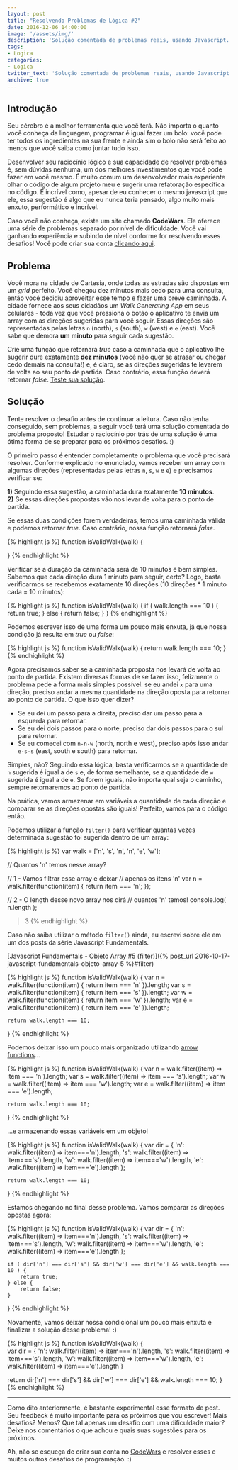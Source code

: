 ```yaml
---
layout: post
title: "Resolvendo Problemas de Lógica #2"
date: 2016-12-06 14:00:00
image: '/assets/img/'
description: 'Solução comentada de problemas reais, usando Javascript.'
tags:
- Logica
categories:
- Logica
twitter_text: 'Solução comentada de problemas reais, usando Javascript.'
archive: true
---
```


## Introdução

Seu cérebro é a melhor ferramenta que você terá. Não importa o quanto você conheça da linguagem, programar é igual fazer um bolo: você pode ter todos os ingredientes na sua frente e ainda sim o bolo não será feito ao menos que você saiba como juntar tudo isso.

Desenvolver seu raciocínio lógico e sua capacidade de resolver problemas é, sem dúvidas nenhuma, um dos melhores investimentos que você pode fazer em você mesmo. É muito comum um desenvolvedor mais experiente olhar o código de algum projeto meu e sugerir uma refatoração específica no código. É incrível como, apesar de eu conhecer o mesmo javascript que ele, essa sugestão é algo que eu nunca teria pensado, algo muito mais enxuto, performático e incrível.

Caso você não conheça, existe um site chamado **CodeWars**. Ele oferece uma série de problemas separado por nível de dificuldade. Você vai ganhando experiência e subindo de nível conforme for resolvendo esses desafios! Você pode criar sua conta [clicando aqui](http://www.codewars.com/r/h2nQcA).

## Problema

Você mora na cidade de Cartesia, onde todas as estradas são dispostas em um _grid_ perfeito. Você chegou dez minutos mais cedo para uma consulta, então você decidiu aproveitar esse tempo e fazer uma breve caminhada. A cidade fornece aos seus cidadãos um _Walk Generating App_ em seus celulares - toda vez que você pressiona o botão o aplicativo te envia um array com as direções sugeridas para você seguir. Essas direções são representadas pelas letras `n` (north), `s` (south), `w` (west) e `e` (east). Você sabe que demora **um minuto** para seguir cada sugestão.

Crie uma função que retornará _true_ caso a caminhada que o aplicativo lhe sugerir dure exatamente **dez minutos** (você não quer se atrasar ou chegar cedo demais na consulta!) e, é claro, se as direções sugeridas te levarem de volta ao seu ponto de partida. Caso contrário, essa função deverá retornar _false_. [Teste sua solução](https://www.codewars.com/kata/take-a-ten-minute-walk/train/javascript).


## Solução

Tente resolver o desafio antes de continuar a leitura. Caso não tenha conseguido, sem problemas, a seguir você terá uma solução comentada do problema proposto! Estudar o raciocínio por trás de uma solução é uma ótima forma de se preparar para os próximos desafios. :)

O primeiro passo é entender completamente o problema que você precisará resolver. Conforme explicado no enunciado, vamos receber um array com algumas direções (representadas pelas letras `n`, `s`, `w` e `e`) e precisamos verificar se:

**1)** Seguindo essa sugestão, a caminhada dura exatamente **10 minutos**.  
**2)** Se essas direções propostas vão nos levar de volta para o ponto de partida.

Se essas duas condições forem verdadeiras, temos uma caminhada válida e podemos retornar _true_. Caso contrário, nossa função retornará _false_.

{% highlight js %}
function isValidWalk(walk) {
  
}
{% endhighlight %}

Verificar se a duração da caminhada será de 10 minutos é bem simples. Sabemos que cada direção dura 1 minuto para seguir, certo? Logo, basta verificarmos se recebemos exatamente 10 direções (10 direções * 1 minuto cada = 10 minutos):

{% highlight js %}
function isValidWalk(walk) {
    if ( walk.length === 10 ) {
        return true;
    } else {
        return false;
    }
}
{% endhighlight %}

Podemos escrever isso de uma forma um pouco mais enxuta, já que nossa condição já resulta em _true_ ou _false_:

{% highlight js %}
function isValidWalk(walk) {
    return walk.length === 10;
}
{% endhighlight %}

Agora precisamos saber se a caminhada proposta nos levará de volta ao ponto de partida. Existem diversas formas de se fazer isso, felizmente o problema pede a forma mais simples possível: se eu andei `x` para uma direção, preciso andar a mesma quantidade na direção oposta para retornar ao ponto de partida. O que isso quer dizer?

- Se eu dei um passo para a direita, preciso dar um passo para a esquerda para retornar.
- Se eu dei dois passos para o norte, preciso dar dois passos para o sul para retornar.
- Se eu comecei com `n-n-w` (north, north e west), preciso após isso andar `e-s-s` (east, south e south) para retornar.

Simples, não? Seguindo essa lógica, basta verificarmos se a quantidade de `n` sugerida é igual a de `s` e, de forma semelhante, se a quantidade de `w` sugerida é igual a de `e`. Se forem iguais, não importa qual seja o caminho, sempre retornaremos ao ponto de partida.

Na prática, vamos armazenar em variáveis a quantidade de cada direção e comparar se as direções opostas são iguais! Perfeito, vamos para o código então.

Podemos utilizar a função `filter()` para verificar quantas vezes determinada sugestão foi sugerida dentro de um array:

{% highlight js %}
var walk = ['n', 's', 'n', 'n', 'e', 'w'];

// Quantos 'n' temos nesse array?

// 1 - Vamos filtrar esse array e deixar
// apenas os itens 'n'
var n = walk.filter(function(item) {
    return item === 'n';
});

// 2 - O length desse novo array nos dirá
// quantos 'n' temos!
console.log( n.length );
> 3
{% endhighlight %}

Caso não saiba utilizar o método `filter()` ainda, eu escrevi sobre ele em um dos posts da série Javascript Fundamentals.

[Javascript Fundamentals - Objeto Array #5 (filter)]({% post_url 2016-10-17-javascript-fundamentals-objeto-array-5 %}#filter)

{% highlight js %}
function isValidWalk(walk) {
    var n = walk.filter(function(item) { return item === 'n' }).length;
    var s = walk.filter(function(item) { return item === 's' }).length;
    var w = walk.filter(function(item) { return item === 'w' }).length;
    var e = walk.filter(function(item) { return item === 'e' }).length;

    return walk.length === 10;
}
{% endhighlight %}

Podemos deixar isso um pouco mais organizado utilizando [arrow functions](https://developer.mozilla.org/pt-BR/docs/Web/JavaScript/Reference/Functions/Arrow_functions)...

{% highlight js %}
function isValidWalk(walk) {
    var n = walk.filter((item) => item === 'n').length;
    var s = walk.filter((item) => item === 's').length;
    var w = walk.filter((item) => item === 'w').length;
    var e = walk.filter((item) => item === 'e').length;

    return walk.length === 10;
}
{% endhighlight %}

...e armazenando essas variáveis em um objeto!

{% highlight js %}
function isValidWalk(walk) {
    var dir = {
        'n': walk.filter((item) => item==='n').length,
        's': walk.filter((item) => item==='s').length,
        'w': walk.filter((item) => item==='w').length,
        'e': walk.filter((item) => item==='e').length
    };

    return walk.length === 10;
}
{% endhighlight %}

Estamos chegando no final desse problema. Vamos comparar as direções opostas agora:

{% highlight js %}
function isValidWalk(walk) {
    var dir = {
        'n': walk.filter((item) => item==='n').length,
        's': walk.filter((item) => item==='s').length,
        'w': walk.filter((item) => item==='w').length,
        'e': walk.filter((item) => item==='e').length
    };

    if ( dir['n'] === dir['s'] && dir['w'] === dir['e'] && walk.length === 10 ) {
        return true;
    } else {
        return false;
    }
}
{% endhighlight %}

Novamente, vamos deixar nossa condicional um pouco mais enxuta e finalizar a solução desse problema! :)

{% highlight js %}
function isValidWalk(walk) {  
  var dir = {
    'n': walk.filter((item) => item==='n').length,
    's': walk.filter((item) => item==='s').length,
    'w': walk.filter((item) => item==='w').length,
    'e': walk.filter((item) => item==='e').length
  }

  return dir['n'] === dir['s'] && dir['w'] === dir['e'] && walk.length === 10;
}
{% endhighlight %}

---

Como dito anteriormente, é bastante experimental esse formato de post. Seu feedback é muito importante para os próximos que vou escrever! Mais desafios? Menos? Que tal apenas um desafio com uma dificuldade maior? Deixe nos comentários o que achou e quais suas sugestões para os próximos.

Ah, não se esqueça de criar sua conta no [CodeWars](http://www.codewars.com/r/h2nQcA) e resolver esses e muitos outros desafios de programação. :)
